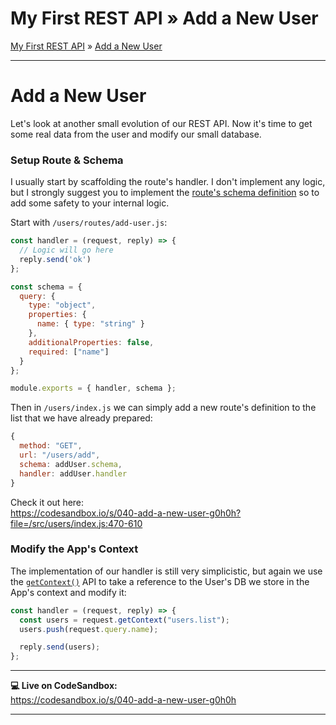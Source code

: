<h1 class="tutorial-step"><span>My First REST API &raquo;</span> Add a New User</h1>

[My First REST API](../README.md) &raquo; [Add a New User](./README.md)

---

# Add a New User

Let's look at another small evolution of our REST API. Now it's time to get some real data from the user and modify our small database.

### Setup Route & Schema

I usually start by scaffolding the route's handler. I don't implement any logic, but I strongly suggest you to implement the [route's schema definition](https://ruanmartinelli.com/posts/using-schemas-fastify-fun-and-profit) so to add some safety to your internal logic.

Start with `/users/routes/add-user.js`:

```js
const handler = (request, reply) => {
  // Logic will go here
  reply.send('ok')
};

const schema = {
  query: {
    type: "object",
    properties: {
      name: { type: "string" }
    },
    additionalProperties: false,
    required: ["name"]
  }
};

module.exports = { handler, schema };
```

Then in `/users/index.js` we can simply add a new route's definition to the list that we have already prepared:

```js
{
  method: "GET",
  url: "/users/add",
  schema: addUser.schema,
  handler: addUser.handler
}
```

Check it out here:  
https://codesandbox.io/s/040-add-a-new-user-g0h0h?file=/src/users/index.js:470-610

### Modify the App's Context

The implementation of our handler is still very simplicistic, but again we use the [`getContext()`](../../../api/get-context/README.md) API to take a reference to the User's DB we store in the App's context and modify it:

```js
const handler = (request, reply) => {
  const users = request.getContext("users.list");
  users.push(request.query.name);

  reply.send(users);
};
```


---

**💻 Live on CodeSandbox:**   
https://codesandbox.io/s/040-add-a-new-user-g0h0h

---